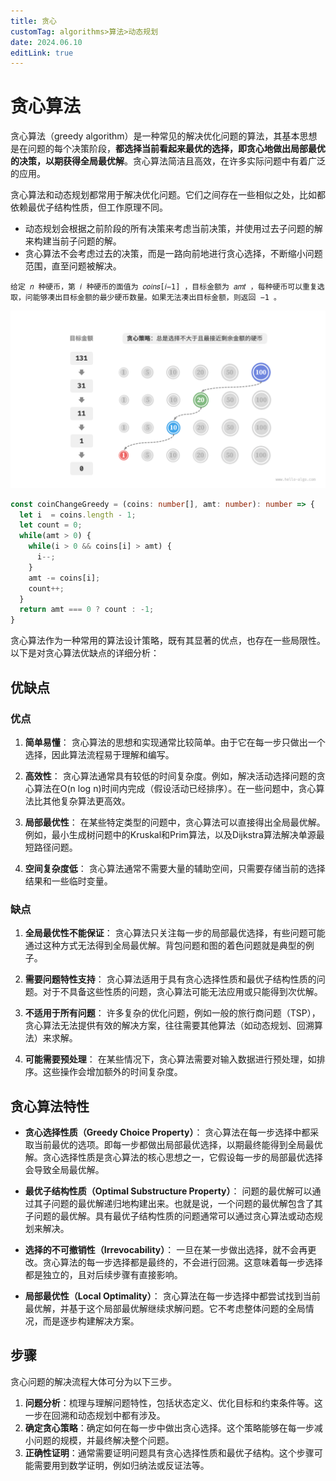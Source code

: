 ```yaml
---
title: 贪心
customTag: algorithms>算法>动态规划
date: 2024.06.10
editLink: true
---
```


# 贪心算法

贪心算法（greedy algorithm）是一种常见的解决优化问题的算法，其基本思想是在问题的每个决策阶段，**都选择当前看起来最优的选择，即贪心地做出局部最优的决策，以期获得全局最优解**。贪心算法简洁且高效，在许多实际问题中有着广泛的应用。

贪心算法和动态规划都常用于解决优化问题。它们之间存在一些相似之处，比如都依赖最优子结构性质，但工作原理不同。

- 动态规划会根据之前阶段的所有决策来考虑当前决策，并使用过去子问题的解来构建当前子问题的解。
- 贪心算法不会考虑过去的决策，而是一路向前地进行贪心选择，不断缩小问题范围，直至问题被解决。
```
给定 𝑛 种硬币，第 𝑖 种硬币的面值为 𝑐𝑜𝑖𝑛𝑠[𝑖−1] ，目标金额为 𝑎𝑚𝑡 ，每种硬币可以重复选取，问能够凑出目标金额的最少硬币数量。如果无法凑出目标金额，则返回 −1 。
```

![image.png](https://raw.githubusercontent.com/hua-bang/assert-store/master/20240610194926.png)

```ts
const coinChangeGreedy = (coins: number[], amt: number): number => {
  let i  = coins.length - 1;
  let count = 0;
  while(amt > 0) {
    while(i > 0 && coins[i] > amt) {
      i--;
    }
    amt -= coins[i];
    count++;
  }
  return amt === 0 ? count : -1;
}
```



贪心算法作为一种常用的算法设计策略，既有其显著的优点，也存在一些局限性。以下是对贪心算法优缺点的详细分析：

## 优缺点
### 优点

1. **简单易懂**： 贪心算法的思想和实现通常比较简单。由于它在每一步只做出一个选择，因此算法流程易于理解和编写。
    
2. **高效性**： 贪心算法通常具有较低的时间复杂度。例如，解决活动选择问题的贪心算法在O(n log n)时间内完成（假设活动已经排序）。在一些问题中，贪心算法比其他复杂算法更高效。
    
3. **局部最优性**： 在某些特定类型的问题中，贪心算法可以直接得出全局最优解。例如，最小生成树问题中的Kruskal和Prim算法，以及Dijkstra算法解决单源最短路径问题。
    
4. **空间复杂度低**： 贪心算法通常不需要大量的辅助空间，只需要存储当前的选择结果和一些临时变量。
    

### 缺点

1. **全局最优性不能保证**： 贪心算法只关注每一步的局部最优选择，有些问题可能通过这种方式无法得到全局最优解。背包问题和图的着色问题就是典型的例子。
    
2. **需要问题特性支持**： 贪心算法适用于具有贪心选择性质和最优子结构性质的问题。对于不具备这些性质的问题，贪心算法可能无法应用或只能得到次优解。
    
3. **不适用于所有问题**： 许多复杂的优化问题，例如一般的旅行商问题（TSP），贪心算法无法提供有效的解决方案，往往需要其他算法（如动态规划、回溯算法）来求解。
    
4. **可能需要预处理**： 在某些情况下，贪心算法需要对输入数据进行预处理，如排序。这些操作会增加额外的时间复杂度。

## 贪心算法特性

- **贪心选择性质（Greedy Choice Property）**： 贪心算法在每一步选择中都采取当前最优的选项。即每一步都做出局部最优选择，以期最终能得到全局最优解。贪心选择性质是贪心算法的核心思想之一，它假设每一步的局部最优选择会导致全局最优解。
    
- **最优子结构性质（Optimal Substructure Property）**： 问题的最优解可以通过其子问题的最优解递归地构建出来。也就是说，一个问题的最优解包含了其子问题的最优解。具有最优子结构性质的问题通常可以通过贪心算法或动态规划来解决。
    
- **选择的不可撤销性（Irrevocability）**： 一旦在某一步做出选择，就不会再更改。贪心算法的每一步选择都是最终的，不会进行回溯。这意味着每一步选择都是独立的，且对后续步骤有直接影响。
    
- **局部最优性（Local Optimality）**： 贪心算法在每一步选择中都尝试找到当前最优解，并基于这个局部最优解继续求解问题。它不考虑整体问题的全局情况，而是逐步构建解决方案。

## 步骤

贪心问题的解决流程大体可分为以下三步。

1. **问题分析**：梳理与理解问题特性，包括状态定义、优化目标和约束条件等。这一步在回溯和动态规划中都有涉及。
2. **确定贪心策略**：确定如何在每一步中做出贪心选择。这个策略能够在每一步减小问题的规模，并最终解决整个问题。
3. **正确性证明**：通常需要证明问题具有贪心选择性质和最优子结构。这个步骤可能需要用到数学证明，例如归纳法或反证法等。